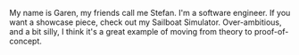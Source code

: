 My name is Garen, my friends call me Stefan. I'm a software engineer. If you want a showcase piece, check out my Sailboat Simulator. Over-ambitious, and a bit silly, I think it's a great example of moving from theory to proof-of-concept.
